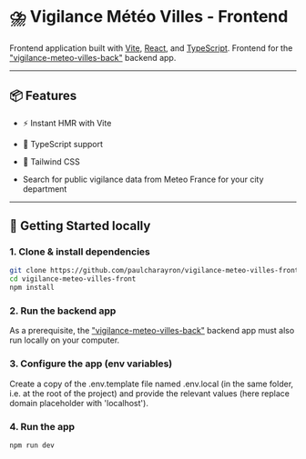 # ⛈️ Vigilance Météo Villes - Frontend

Frontend application built with [Vite](https://vitejs.dev/), [React](https://react.dev/), and [TypeScript](https://www.typescriptlang.org/).
Frontend for the ["vigilance-meteo-villes-back"](https://github.com/paulcharayron/vigilance-meteo-villes-back) backend app.

---

## 📦 Features

- ⚡️ Instant HMR with Vite
- 🧠 TypeScript support
- 🎨 Tailwind CSS

- Search for public vigilance data from Meteo France for your city department

---

## 🚀 Getting Started locally

### 1. Clone & install dependencies

```bash
git clone https://github.com/paulcharayron/vigilance-meteo-villes-front.git
cd vigilance-meteo-villes-front
npm install
```

### 2. Run the backend app

As a prerequisite, the ["vigilance-meteo-villes-back"](https://github.com/paulcharayron/vigilance-meteo-villes-back) backend app must also run locally on your computer.

### 3. Configure the app (env variables)

Create a copy of the .env.template file named .env.local (in the same folder, i.e. at the root of the project) and provide the relevant values (here replace domain placeholder with 'localhost').

### 4. Run the app

```bash
npm run dev
```
